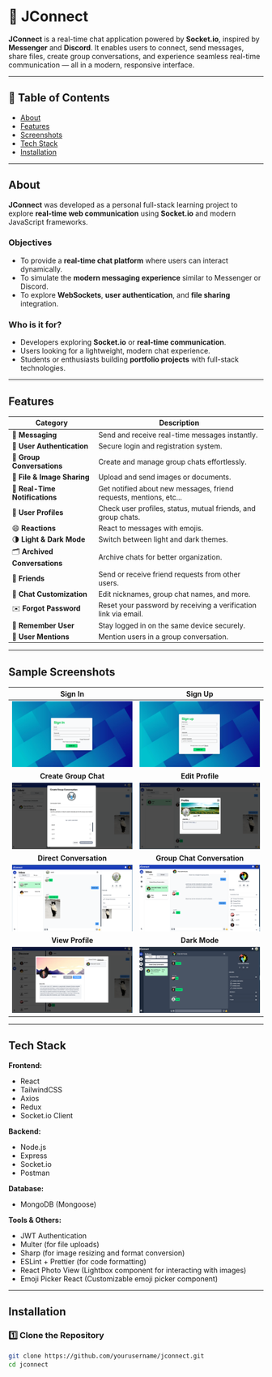 # 💬 JConnect

**JConnect** is a real-time chat application powered by **Socket.io**, inspired by **Messenger** and **Discord**. It enables users to connect, send messages, share files, create group conversations, and experience seamless real-time communication — all in a modern, responsive interface.

---

## 📑 Table of Contents

- [About](#about)
- [Features](#features)
- [Screenshots](#sample-screenshots)
- [Tech Stack](#tech-stack)
- [Installation](#installation)

---

## About

**JConnect** was developed as a personal full-stack learning project to explore **real-time web communication** using **Socket.io** and modern JavaScript frameworks.

### Objectives
- To provide a **real-time chat platform** where users can interact dynamically.
- To simulate the **modern messaging experience** similar to Messenger or Discord.
- To explore **WebSockets**, **user authentication**, and **file sharing** integration.

### Who is it for?
- Developers exploring **Socket.io** or **real-time communication**.
- Users looking for a lightweight, modern chat experience.
- Students or enthusiasts building **portfolio projects** with full-stack technologies.

---

## Features

| Category | Description |
|-----------|-------------|
| 💬 **Messaging** | Send and receive real-time messages instantly. |
| 🔐 **User Authentication** | Secure login and registration system. |
| 👥 **Group Conversations** | Create and manage group chats effortlessly. |
| 📎 **File & Image Sharing** | Upload and send images or documents. |
| 🔔 **Real-Time Notifications** | Get notified about new messages, friend requests, mentions, etc... |
| 👤 **User Profiles** | Check user profiles, status, mutual friends, and group chats. |
| 😄 **Reactions** | React to messages with emojis. |
| 🌗 **Light & Dark Mode** | Switch between light and dark themes. |
| 🗂️ **Archived Conversations** | Archive chats for better organization. |
| 🤝 **Friends** | Send or receive friend requests from other users. |
| 🎨 **Chat Customization** | Edit nicknames, group chat names, and more. |
| ✉️ **Forgot Password** | Reset your password by receiving a verification link via email. |
| 🔁 **Remember User** | Stay logged in on the same device securely. |
| 🔁 **User Mentions** | Mention users in a group conversation. |
---

## Sample Screenshots

| **Sign In** | **Sign Up** |
|:-----------:|:------------:|
| ![Sign in](./screenshots/signin.png) | ![Sign Up](./screenshots/signup.png) |
| **Create Group Chat** | **Edit Profile** |
| ![Create Group Chat](./screenshots/create-gc.png) | ![Edit Profile](./screenshots/edit-profile.png) |
| **Direct Conversation** | **Group Chat Conversation** |
| ![User Conversation](./screenshots/direct.png) | ![Group Chat Conversation](./screenshots/gc.png) |
| **View Profile** | **Dark Mode** |
| ![Profile](./screenshots/view-profile.png) | ![Dark Mode](./screenshots/dark-mode.png) |

---

## Tech Stack

**Frontend:**  
- React  
- TailwindCSS  
- Axios
- Redux
- Socket.io Client

**Backend:**  
- Node.js  
- Express  
- Socket.io
- Postman

**Database:**  
- MongoDB (Mongoose)

**Tools & Others:**  
- JWT Authentication  
- Multer (for file uploads)
- Sharp (for image resizing and format conversion)  
- ESLint + Prettier (for code formatting)
- React Photo View (Lightbox component for interacting with images)
- Emoji Picker React (Customizable emoji picker component)

---

## Installation

### 1️⃣ Clone the Repository
```bash
git clone https://github.com/yourusername/jconnect.git
cd jconnect
